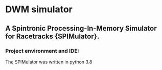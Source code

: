 # DWM simulator
## A Spintronic Processing-In-Memory Simulator for Racetracks {**SPIMulator**}.



### Project environment and IDE:
The SPIMulator was written in python 3.8



























